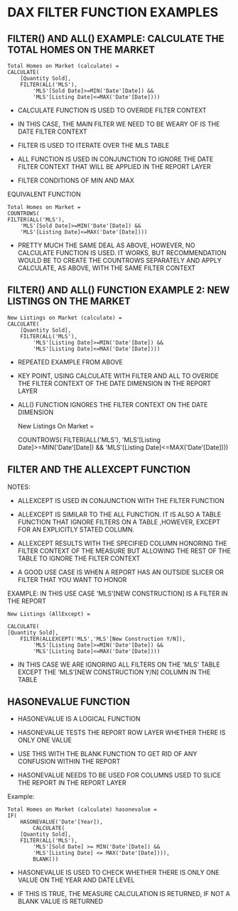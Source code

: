 # DAX FILTER FUNCTION EXAMPLES

## FILTER() AND ALL() EXAMPLE: CALCULATE THE TOTAL HOMES ON THE MARKET

	Total Homes on Market (calculate) = 
	CALCULATE(
		[Quantity Sold],
		FILTER(ALL('MLS'),
			'MLS'[Sold Date]>=MIN('Date'[Date]) &&
			'MLS'[Listing Date]<=MAX('Date'[Date])))

* CALCULATE FUNCTION IS USED TO OVERIDE FILTER CONTEXT

* IN THIS CASE, THE MAIN FILTER WE NEED TO BE WEARY OF IS THE DATE FILTER CONTEXT

* FILTER IS USED TO ITERATE OVER THE MLS TABLE

* ALL FUNCTION IS USED IN CONJUNCTION TO IGNORE THE DATE FILTER CONTEXT THAT WILL BE APPLIED IN THE REPORT LAYER

* FILTER CONDITIONS OF MIN AND MAX

EQUIVALENT FUNCTION

	Total Homes on Market = 
	COUNTROWS(
	FILTER(ALL('MLS'),
		'MLS'[Sold Date]>=MIN('Date'[Date]) &&
		'MLS'[Listing Date]<=MAX('Date'[Date])))

* PRETTY MUCH THE SAME DEAL AS ABOVE, HOWEVER, NO CALCULATE FUNCTION IS USED. IT WORKS, BUT RECOMMENDATION
WOULD BE TO CREATE THE COUNTROWS SEPARATELY AND APPLY CALCULATE, AS ABOVE, WITH THE SAME FILTER CONTEXT 

## FILTER() AND ALL() FUNCTION EXAMPLE 2: NEW LISTINGS ON THE MARKET

	New Listings on Market (calculate) = 
	CALCULATE(
		[Quantity Sold],
		FILTER(ALL('MLS'),
			'MLS'[Listing Date]>=MIN('Date'[Date]) &&
			'MLS'[Listing Date]<=MAX('Date'[Date]))) 

* REPEATED EXAMPLE FROM ABOVE
* KEY POINT, USING CALCULATE WITH FILTER AND ALL TO OVERIDE THE FILTER CONTEXT OF THE DATE DIMENSION IN THE REPORT LAYER
* ALL() FUNCTION IGNORES THE FILTER CONTEXT ON THE DATE DIMENSION

	New Listings On Market = 

	COUNTROWS(
		FILTER(ALL('MLS'),
			'MLS'[Listing Date]>=MIN('Date'[Date]) &&
			'MLS'[Listing Date]<=MAX('Date'[Date]))) 


## FILTER AND THE ALLEXCEPT FUNCTION

NOTES:

* ALLEXCEPT IS USED IN CONJUNCTION WITH THE FILTER FUNCTION

* ALLEXCEPT IS SIMILAR TO THE ALL FUNCTION. IT IS ALSO A TABLE FUNCTION THAT IGNORE FILTERS ON A TABLE
	,HOWEVER, EXCEPT FOR AN EXPLICITLY STATED COLUMN.

* ALLEXCEPT RESULTS WITH THE SPECIFIED COLUMN HONORING THE FILTER CONTEXT OF THE MEASURE BUT ALLOWING THE REST 
	OF THE TABLE TO IGNORE THE FILTER CONTEXT

* A GOOD USE CASE IS WHEN A REPORT HAS AN OUTSIDE SLICER OR FILTER THAT YOU WANT TO HONOR

EXAMPLE: IN THIS USE CASE 'MLS'[NEW CONSTRUCTION] IS A FILTER IN THE REPORT


	New Listings (AllExcept) = 

	CALCULATE(
	[Quantity Sold],
		FILTER(ALLEXCEPT('MLS','MLS'[New Construction Y/N]),
			'MLS'[Listing Date]>=MIN('Date'[Date]) &&
			'MLS'[Listing Date]<=MAX('Date'[Date])))

* IN THIS CASE WE ARE IGNORING ALL FILTERS ON THE 'MLS' TABLE EXCEPT THE 'MLS'[NEW CONSTRUCTION Y/N] COLUMN IN THE TABLE

## HASONEVALUE FUNCTION

* HASONEVALUE IS A LOGICAL FUNCTION

* HASONEVALUE TESTS THE REPORT ROW LAYER WHETHER THERE IS ONLY ONE VALUE

* USE THIS WITH THE BLANK FUNCTION TO GET RID OF ANY CONFUSION WITHIN THE REPORT

* HASONEVALUE NEEDS TO BE USED FOR COLUMNS USED TO SLICE THE REPORT IN THE REPORT LAYER

Example:

	Total Homes on Market (calculate) hasonevalue = 
	IF(
		HASONEVALUE('Date'[Year]),
			CALCULATE(
		[Quantity Sold],
		FILTER(ALL('MLS'),
			'MLS'[Sold Date] >= MIN('Date'[Date]) &&
			'MLS'[Listing Date] <= MAX('Date'[Date]))),
			BLANK())

* HASONEVALUE IS USED TO CHECK WHETHER THERE IS ONLY ONE VALUE ON THE YEAR AND DATE LEVEL

* IF THIS IS TRUE, THE MEASURE CALCULATION IS RETURNED, IF NOT A BLANK VALUE IS RETURNED
